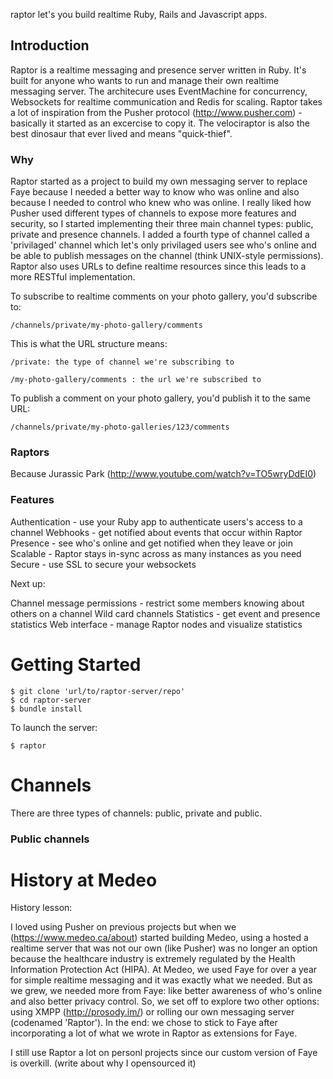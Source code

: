 raptor let's you build realtime Ruby, Rails and Javascript apps.

## Introduction

Raptor is a realtime messaging and presence server written in Ruby.
It's built for anyone who wants to run and manage their own realtime messaging server.
The architecure uses EventMachine for concurrency, Websockets for realtime communication and Redis for scaling.
Raptor takes a lot of inspiration from the Pusher protocol (http://www.pusher.com) - basically it started as an excercise to copy it.
The velociraptor is also the best dinosaur that ever lived and means "quick-thief".

### Why

Raptor started as a project to build my own messaging server to replace Faye because I needed a better way to know who was online and also because I needed to control who knew who was online. I really liked how Pusher used different types of channels to expose more features and security, so I started implementing their three main channel types: public, private and presence channels. I added a fourth type of channel called a 'privilaged' channel which let's only privilaged users see who's online and be able to publish messages on the channel (think UNIX-style permissions). Raptor also uses URLs to define realtime resources since this leads to a more RESTful implementation.

To subscribe to realtime comments on your photo gallery, you'd subscribe to: 

```
/channels/private/my-photo-gallery/comments
```

This is what the URL structure means:

```
/private: the type of channel we're subscribing to

/my-photo-gallery/comments : the url we're subscribed to
```

To publish a comment on your photo gallery, you'd publish it to the same URL: 

```
/channels/private/my-photo-galleries/123/comments
```

### Raptors

Because Jurassic Park (http://www.youtube.com/watch?v=TO5wryDdEI0)

### Features

Authentication - use your Ruby app to authenticate users's access to a channel
Webhooks - get notified about events that occur within Raptor
Presence - see who's online and get notified when they leave or join
Scalable - Raptor stays in-sync across as many instances as you need
Secure - use SSL to secure your websockets

Next up:

Channel message permissions - restrict some members knowing about others on a channel
Wild card channels
Statistics - get event and presence statistics
Web interface - manage Raptor nodes and visualize statistics

# Getting Started

```
$ git clone 'url/to/raptor-server/repo'
$ cd raptor-server
$ bundle install
```

To launch the server:

```
$ raptor
```

# Channels

There are three types of channels: public, private and public.

### Public channels






# History at Medeo

History lesson:

I loved using Pusher on previous projects but when we (https://www.medeo.ca/about) started building Medeo, using a hosted a realtime server that was not our own (like Pusher) was no longer an option because the healthcare industry is extremely regulated by the Health Information Protection Act (HIPA).
At Medeo, we used Faye for over a year for simple realtime messaging and it was exactly what we needed. But as we grew, we needed more from Faye: like better awareness of who's online and also better privacy control. So, we set off to explore two other options: using XMPP (http://prosody.im/) or rolling our own messaging server (codenamed 'Raptor').
In the end: we chose to stick to Faye after incorporating a lot of what we wrote in Raptor as extensions for Faye.

I still use Raptor a lot on personl projects since our custom version of Faye is overkill. (write about why I opensourced it)
